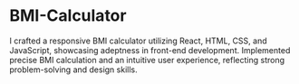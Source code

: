 # BMI-Calculator
I crafted a responsive BMI calculator utilizing React, HTML, CSS, and JavaScript, showcasing adeptness in front-end development. Implemented precise BMI calculation and an intuitive user experience, reflecting strong problem-solving and design skills.
